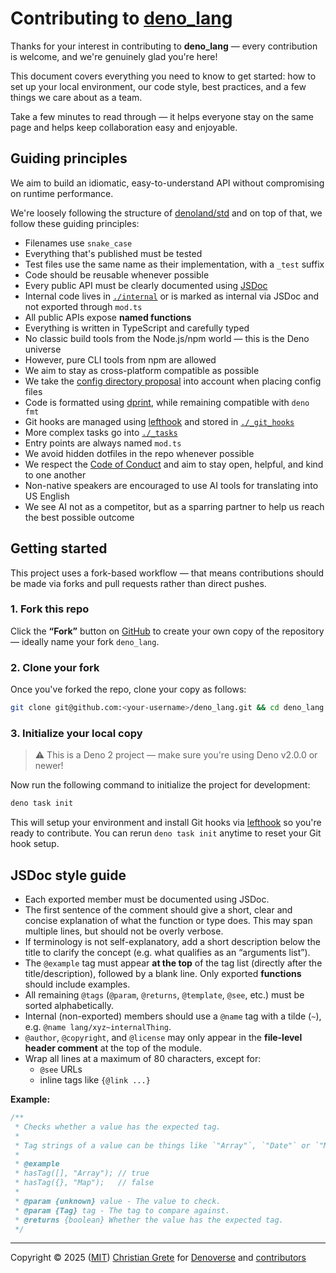 # Contributing to [deno_lang][repository-github-url]

Thanks for your interest in contributing to **deno_lang** — every contribution is welcome, and we're genuinely glad
you're here!

This document covers everything you need to know to get started: how to set up your local environment, our code style,
best practices, and a few things we care about as a team.

Take a few minutes to read through — it helps everyone stay on the same page and helps keep collaboration easy and
enjoyable.

## Guiding principles

We aim to build an idiomatic, easy-to-understand API without compromising on runtime performance.

We're loosely following the structure of [denoland/std](https://github.com/denoland/std) and on top of that, we follow
these guiding principles:

- Filenames use `snake_case`
- Everything that's published must be tested
- Test files use the same name as their implementation, with a `_test` suffix
- Code should be reusable whenever possible
- Every public API must be clearly documented using [JSDoc](#jsdoc-style-guide)
- Internal code lives in [`./internal`](internal) or is marked as internal via JSDoc and not exported through `mod.ts`
- All public APIs expose **named functions**
- Everything is written in TypeScript and carefully typed
- No classic build tools from the Node.js/npm world — this is the Deno universe
- However, pure CLI tools from npm are allowed
- We aim to stay as cross-platform compatible as possible
- We take the [config directory proposal](https://github.com/pi0/config-dir) into account when placing config files
- Code is formatted using [dprint](https://github.com/dprint/dprint), while remaining compatible with `deno fmt`
- Git hooks are managed using [lefthook](https://github.com/evilmartians/lefthook) and stored in
  [`./_git_hooks`](_git_hooks)
- More complex tasks go into [`./_tasks`](_tasks)
- Entry points are always named `mod.ts`
- We avoid hidden dotfiles in the repo whenever possible
- We respect the [Code of Conduct](CODE_OF_CONDUCT.md) and aim to stay open, helpful, and kind to one another
- Non-native speakers are encouraged to use AI tools for translating into US English
- We see AI not as a competitor, but as a sparring partner to help us reach the best possible outcome

## Getting started

This project uses a fork-based workflow — that means contributions should be made via forks and pull requests rather
than direct pushes.

### 1. Fork this repo

Click the **“Fork”** button on [GitHub][repository-github-url] to create your own copy of the repository — ideally name
your fork `deno_lang`.

### 2. Clone your fork

Once you've forked the repo, clone your copy as follows:

```sh
git clone git@github.com:<your-username>/deno_lang.git && cd deno_lang
```

### 3. Initialize your local copy

> ⚠️ This is a Deno 2 project — make sure you're using Deno v2.0.0 or newer!

Now run the following command to initialize the project for development:

```sh
deno task init
```

This will setup your environment and install Git hooks via [lefthook](https://github.com/evilmartians/lefthook) so
you're ready to contribute. You can rerun `deno task init` anytime to reset your Git hook setup.

## JSDoc style guide

- Each exported member must be documented using JSDoc.
- The first sentence of the comment should give a short, clear and concise explanation of what the function or type
  does. This may span multiple lines, but should not be overly verbose.
- If terminology is not self-explanatory, add a short description below the title to clarify the concept (e.g. what
  qualifies as an “arguments list”).
- The `@example` tag must appear **at the top** of the tag list (directly after the title/description), followed by a
  blank line. Only exported **functions** should include examples.
- All remaining `@tags` (`@param`, `@returns`, `@template`, `@see`, etc.) must be sorted alphabetically.
- Internal (non-exported) members should use a `@name` tag with a tilde (`~`), e.g. `@name lang/xyz~internalThing`.
- `@author`, `@copyright`, and `@license` may only appear in the **file-level header comment** at the top of the module.
- Wrap all lines at a maximum of 80 characters, except for:
  - `@see` URLs
  - inline tags like `{@link ...}`

**Example:**

```ts
/**
 * Checks whether a value has the expected tag.
 *
 * Tag strings of a value can be things like `"Array"`, `"Date"` or `"Map"`.
 *
 * @example
 * hasTag([], "Array"); // true
 * hasTag({}, "Map");   // false
 *
 * @param {unknown} value - The value to check.
 * @param {Tag} tag - The tag to compare against.
 * @returns {boolean} Whether the value has the expected tag.
 */
```

---

Copyright © 2025 ([MIT][repository-license-url]) [Christian Grete][repository-owner-url] for
[Denoverse][repository-organization-url] and [contributors][repository-contributors-url]

[repository-contributors-url]: https://github.com/denoverse/lang/graphs/contributors
[repository-github-url]: https://github.com/denoverse/lang
[repository-license-url]: LICENSE
[repository-organization-url]: https://github.com/denoverse
[repository-owner-url]: https://christiangrete.com
